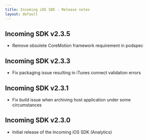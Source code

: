 ```yaml
---
title: Incoming iOS SDK - Release notes
layout: default 
---
```


Incoming SDK v2.3.5
-------------------
- Remove obsolete CoreMotion framework requirement in podspec 

Incoming SDK v2.3.3
-------------------
- Fix packaging issue resulting in iTunes connect validation errors 

Incoming SDK v2.3.1
-------------------
- Fix build issue when archiving host application under some circumstances

Incoming SDK v2.3.0
--------------------
- Initial release of the Incoming iOS SDK (Analytics)

